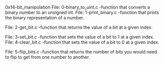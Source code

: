 0x14-bit_manipulation
File: 0-binary_to_uint.c -function that converts a binary number to an unsigned int.
File: 1-print_binary.c -function that prints the binary representation of a number.


File: 2-get_bit.c -function that returns the value of a bit at a given index.

File: 3-set_bit.c -function that sets the value of a bit to 1 at a given index.
File: 4-clear_bit.c -function that sets the value of a bit to 0 at a given index.

File: 5-flip_bits.c -function that returns the number of bits you would need to flip to get from one number to another.
